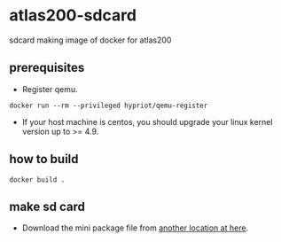 # atlas200-sdcard
sdcard making image of docker for atlas200
## prerequisites 
* Register qemu.
```shell
docker run --rm --privileged hypriot/qemu-register
```
* If your host machine is centos, you should upgrade your linux kernel version up to >= 4.9.
## how to build 
```docker build . ```
## make sd card
* Download the mini package file from [another location at here](https://github.com/Ascend/ascenddk-private/tree/master/B750SP05
).

